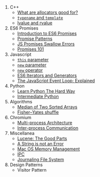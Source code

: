 1. C++
   * [What are allocators good for?](http://www.drdobbs.com/the-standard-librarian-what-are-allocato/184403759)
   * [`typename` and `template`](http://stackoverflow.com/questions/610245/where-and-why-do-i-have-to-put-the-template-and-typename-keywords)
   * [lvalue and rvalue](http://eli.thegreenplace.net/2011/12/15/understanding-lvalues-and-rvalues-in-c-and-c)
2. ES6 Promises  
   * [Introduction to ES6 Promises](http://jamesknelson.com/grokking-es6-promises-the-four-functions-you-need-to-avoid-callback-hell/)
   * [Promise Patterns](https://www.promisejs.org/patterns/)
   * [JS Promises Swallow Errors](http://jamesknelson.com/are-es6-promises-swallowing-your-errors/)
   * [Promises 101](http://www.html5rocks.com/en/tutorials/es6/promises/)
3. Javascript
   * [`this` parameter](https://www.safaribooksonline.com/library/view/javascript-the-good/9780596517748/ch04s03.html)
   * [`new` parameter](http://stackoverflow.com/questions/1646698/what-is-the-new-keyword-in-javascript)
   * [`new` operator](https://developer.mozilla.org/en-US/docs/Web/JavaScript/Reference/Operators/new)
   * [ES6 Iterators and Generators](https://developer.mozilla.org/en-US/docs/Web/JavaScript/Guide/Iterators_and_Generators)
   * [The JavaScript Event Loop: Explained](http://blog.carbonfive.com/2013/10/27/the-javascript-event-loop-explained/)
4. Python
   * [Learn Python The Hard Way](http://learnpythonthehardway.org/book/)  
   * [Intermediate Python](http://book.pythontips.com/en/latest/)
5. Algorithms
   * [Median of Two Sorted Arrays](http://www.drdobbs.com/parallel/finding-the-median-of-two-sorted-arrays/240169222)
   * [Fisher–Yates shuffle](https://en.wikipedia.org/wiki/Fisher%E2%80%93Yates_shuffle)
6. Chromium
   * [Multi-process Architecture](https://www.chromium.org/developers/design-documents/multi-process-architecture)
   * [Inter-process Communication](https://www.chromium.org/developers/design-documents/inter-process-communication)
7. Miscellanea
   * [Lucene: The Good Parts](http://blog.parsely.com/post/1691/lucene/)
   * [A String is not an Error](http://www.devthought.com/2011/12/22/a-string-is-not-an-error/)
   * [Mac OS Memory Management](https://en.wikipedia.org/wiki/Mac_OS_memory_management)
   * [IPC](https://en.wikipedia.org/wiki/Inter-process_communication)
   * [Journaling File System](https://en.wikipedia.org/wiki/Journaling_file_system)
8. Design Patterns 
   * Visitor Pattern
